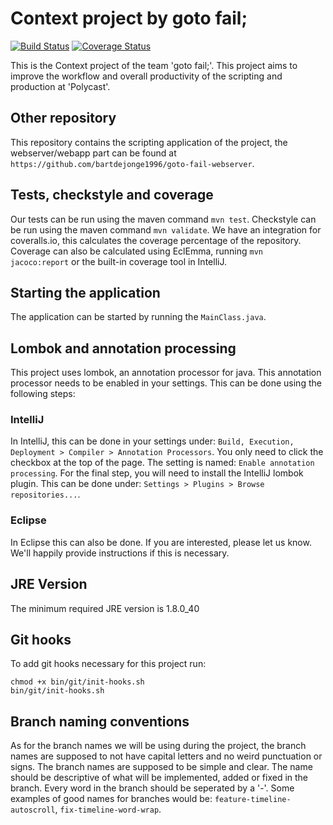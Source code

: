 # Context project by goto fail;
[![Build Status](https://travis-ci.org/bartdejonge1996/goto-fail.png)](https://travis-ci.org/bartdejonge1996/goto-fail) [![Coverage Status](https://coveralls.io/repos/github/bartdejonge1996/goto-fail/badge.svg?branch=develop)](https://coveralls.io/github/bartdejonge1996/goto-fail?branch=develop)

This is the Context project of the team 'goto fail;'. This project aims to improve the workflow and overall productivity of the scripting and production at 'Polycast'.

## Other repository
This repository contains the scripting application of the project, the webserver/webapp part can be found at `https://github.com/bartdejonge1996/goto-fail-webserver`.

## Tests, checkstyle and coverage
Our tests can be run using the maven command `mvn test`. Checkstyle can be run using the maven command `mvn validate`. We have an integration for coveralls.io, this calculates the coverage percentage of the repository. Coverage can also be calculated using EclEmma, running `mvn jacoco:report` or the built-in coverage tool in IntelliJ.

## Starting the application
The application can be started by running the `MainClass.java`.

## Lombok and annotation processing
This project uses lombok, an annotation processor for java. This annotation processor needs to be enabled in your settings. This can be done using the following steps:

### IntelliJ
In IntelliJ, this can be done in your settings under: `Build, Execution, Deployment > Compiler > Annotation Processors`. You only need to click the checkbox at the top of the page. The setting is named: `Enable annotation processing`. For the final step, you will need to install the IntelliJ lombok plugin. This can be done under: `Settings > Plugins > Browse repositories...`.

### Eclipse
In Eclipse this can also be done. If you are interested, please let us know. We'll happily provide instructions if this is necessary.

## JRE Version
The minimum required JRE version is 1.8.0_40

## Git hooks
To add git hooks necessary for this project run:
```shell
chmod +x bin/git/init-hooks.sh
bin/git/init-hooks.sh
```

## Branch naming conventions
As for the branch names we will be using during the project, the branch names are supposed to not have capital letters and no weird punctuation or signs. The branch names are supposed to be simple and clear. The name should be descriptive of what will be implemented, added or fixed in the branch. Every word in the branch should be seperated by a '-'. Some examples of good names for branches would be: `feature-timeline-autoscroll`, `fix-timeline-word-wrap`.
